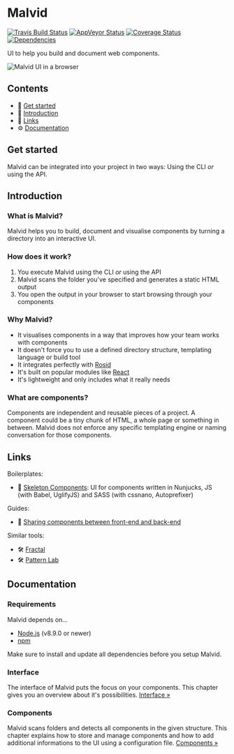 # Malvid

[![Travis Build Status](https://travis-ci.org/comwrap/Malvid.svg?branch=master)](https://travis-ci.org/comwrap/Malvid) [![AppVeyor Status](https://ci.appveyor.com/api/projects/status/6fxwnrdhoh7xw9n1?svg=true)](https://ci.appveyor.com/project/electerious/malvid) [![Coverage Status](https://coveralls.io/repos/github/comwrap/Malvid/badge.svg?branch=master)](https://coveralls.io/github/comwrap/Malvid?branch=master)  [![Dependencies](https://david-dm.org/comwrap/Malvid.svg)](https://david-dm.org/comwrap/Malvid#info=dependencies)

UI to help you build and document web components.

![Malvid UI in a browser](https://l.electerious.com/uploads/big/e6cb112abd2afd7aafeb210074dfeb2a.png)

## Contents

- 🏃 [Get started](#get-started)
- 📄 [Introduction](#introduction)
- 🔗 [Links](#links)
- ⚙️ [Documentation](#documentation)

## Get started

Malvid can be integrated into your project in two ways: Using the CLI *or* using the API.

## Introduction

### What is Malvid?

Malvid helps you to build, document and visualise components by turning a directory into an interactive UI.

### How does it work?

1. You execute Malvid using the CLI *or* using the API
2. Malvid scans the folder you've specified and generates a static HTML output
3. You open the output in your browser to start browsing through your components

### Why Malvid?

- It visualises components in a way that improves how your team works with components
- It doesn't force you to use a defined directory structure, templating language or build tool
- It integrates perfectly with [Rosid](https://rosid.electerious.com)
- It's built on popular modules like [React](https://reactjs.org)
- It's lightweight and only includes what it really needs

### What are components?

Components are independent and reusable pieces of a project. A component could be a tiny chunk of HTML, a whole page or something in between. Malvid does not enforce any specific templating engine or naming conversation for those components.

## Links

Boilerplates:

- 📐 [Skeleton Components](https://github.com/electerious/Skeleton-Components): UI for components written in Nunjucks, JS (with Babel, UglifyJS) and SASS (with cssnano, Autoprefixer)

Guides:

- 📄 [Sharing components between front-end and back-end](https://medium.com/@electerious/sharing-components-between-front-end-and-back-end-1e9a624bceae)

Similar tools:

- 🛠 [Fractal](https://fractal.build)
- 🛠 [Pattern Lab](http://patternlab.io)

## Documentation

### Requirements

Malvid depends on...

- [Node.js](https://nodejs.org/en/) (v8.9.0 or newer)
- [npm](https://www.npmjs.com)

Make sure to install and update all dependencies before you setup Malvid.

### Interface

The interface of Malvid puts the focus on your components. This chapter gives you an overview about it's possibilities. [Interface &#187;](docs/Interface.md)

### Components

Malvid scans folders and detects all components in the given structure. This chapter explains how to store and manage components and how to add additional informations to the UI using a configuration file. [Components &#187;](docs/Components.md)